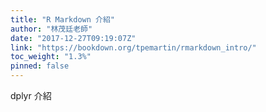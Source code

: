 ```yaml
---
title: "R Markdown 介紹"
author: "林茂廷老師"
date: "2017-12-27T09:19:07Z"
link: "https://bookdown.org/tpemartin/rmarkdown_intro/"
toc_weight: "1.3%"
pinned: false
---
```


dplyr 介紹
